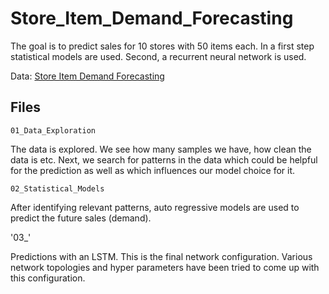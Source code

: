 # Store_Item_Demand_Forecasting

The goal is to predict sales for 10 stores with 50 items each. In a first step statistical models are used. Second, a recurrent neural network is used.

Data: [Store Item Demand Forecasting](https://www.kaggle.com/c/demand-forecasting-kernels-only)


## Files
`01_Data_Exploration`

The data is explored. We see how many samples we have, how clean the data is etc. Next, we search for patterns in the data which could be helpful for the prediction as well as which influences our model choice for it.

`02_Statistical_Models`

After identifying relevant patterns, auto regressive models are used to predict the future sales (demand).

'03_'

Predictions with an LSTM. This is the final network configuration. Various network topologies and hyper parameters have been tried to come up with this configuration.

